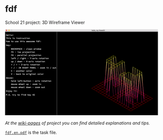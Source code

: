 # fdf
School 21 project: 3D Wireframe Viewer

![42.fdf map](/fdf_screenshot.png)

_At the [wiki-pages](../../wiki) of project you can find detailed explanations and tips._

[`fdf.en.pdf`](/fdf.en.pdf) is the task file.
